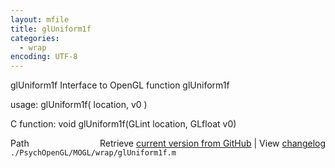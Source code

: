 ```yaml
---
layout: mfile
title: glUniform1f
categories:
  - wrap
encoding: UTF-8
---
```


glUniform1f  Interface to OpenGL function glUniform1f

usage:  glUniform1f\( location, v0 \)

C function:  void glUniform1f\(GLint location, GLfloat v0\)


<div class="code_header" style="text-align:right;">
  <span style="float:left;">Path&nbsp;&nbsp;</span> <span class="counter">Retrieve <a href=
  "https://raw.github.com/Psychtoolbox-3/Psychtoolbox-3/beta/./PsychOpenGL/MOGL/wrap/glUniform1f.m">current version from GitHub</a> | View <a href=
  "https://github.com/Psychtoolbox-3/Psychtoolbox-3/commits/beta/./PsychOpenGL/MOGL/wrap/glUniform1f.m">changelog</a></span>
</div>
<div class="code">
  <code>./PsychOpenGL/MOGL/wrap/glUniform1f.m</code>
</div>
